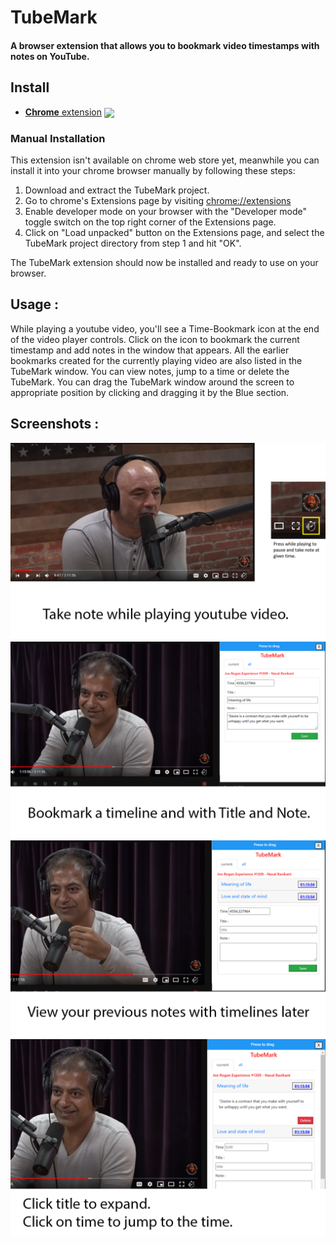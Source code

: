 # TubeMark
#### A browser extension that allows you to bookmark video timestamps with notes on YouTube.

[link-cws]: https://chrome.google.com/webstore/detail/refined-github/lhpnjmlibhnkegajheajbkcmdjglaljo "Version published on Chrome Web Store"

## Install

- [**Chrome** extension][link-cws] [<img valign="middle" src="https://img.shields.io/chrome-web-store/v/lhpnjmlibhnkegajheajbkcmdjglaljo.svg?label=%20">][link-cws]

### Manual Installation
This extension isn't available on chrome web store yet, meanwhile you can install it into your chrome browser manually by following these steps:
1. Download and extract the TubeMark project.
2. Go to chrome's Extensions page by visiting [chrome://extensions](chrome://extensions)
3. Enable developer mode on your browser with the "Developer mode" toggle switch on the top right corner of the Extensions page.
4. Click on "Load unpacked" button on the Extensions page, and select the TubeMark project directory from step 1 and hit "OK".

The TubeMark extension should now be installed and ready to use on your browser.

## Usage :
While playing a youtube video, you'll see a Time-Bookmark icon at the end of the video player controls. Click on the icon to bookmark the current timestamp and add notes in the window that appears.
All the earlier bookmarks created for the currently playing video are also listed in the TubeMark window. You can view notes, jump to a time or delete the TubeMark.
You can drag the TubeMark window around the screen to appropriate position by clicking and dragging it by the Blue section.

## Screenshots :
![Alt text](/screenshots/1.png?raw=true "Taking note on timeline")
![Alt text](/screenshots/2.png?raw=true "Add title and description")
![Alt text](/screenshots/3.png?raw=true "View earlier notes")
![Alt text](/screenshots/4.png?raw=true "Jump to earlier note timeline")
